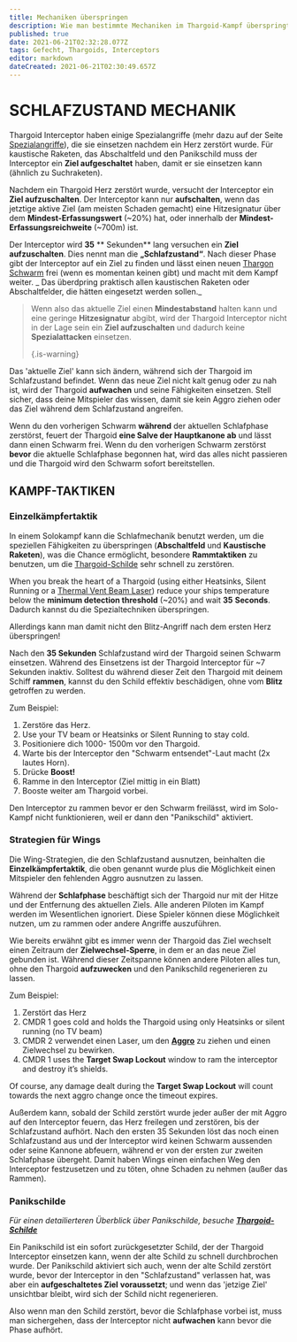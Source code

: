 ```yaml
---
title: Mechaniken überspringen
description: Wie man bestimmte Mechaniken im Thargoid-Kampf überspringt
published: true
date: 2021-06-21T02:32:28.077Z
tags: Gefecht, Thargoids, Interceptors
editor: markdown
dateCreated: 2021-06-21T02:30:49.657Z
---
```


# SCHLAFZUSTAND MECHANIK

Thargoid Interceptor haben einige Spezialangriffe (mehr dazu auf der Seite [Spezialangriffe](/en/special-attacks)), die sie einsetzen nachdem ein Herz zerstört wurde. Für kaustische Raketen, das Abschaltfeld und den Panikschild muss der Interceptor ein **Ziel aufgeschaltet** haben, damit er sie einsetzen kann (ähnlich zu Suchraketen).

Nachdem ein Thargoid Herz zerstört wurde, versucht der Interceptor ein **Ziel aufzuschalten**. Der Interceptor kann nur **aufschalten**, wenn das jetztige aktive Ziel (am meisten Schaden gemacht) eine Hitzesignatur über dem **Mindest-Erfassungswert** (~20%) hat, oder innerhalb der **Mindest-Erfassungsreichweite** (~700m) ist.

Der Interceptor wird **35** ** Sekunden** lang versuchen ein **Ziel aufzuschalten**. Dies nennt man die **„Schlafzustand“**. Nach dieser Phase gibt der Interceptor auf ein Ziel zu finden und lässt einen neuen [Thargon Schwarm](/en/thargon-swarms) frei (wenn es momentan keinen gibt) und macht mit dem Kampf weiter. _ Das überdpring praktisch allen kaustischen Raketen oder Abschaltfelder, die hätten eingesetzt werden sollen._

> Wenn also das aktuelle Ziel einen **Mindestabstand** halten kann und eine geringe **Hitzesignatur** abgibt, wird der Thargoid Interceptor nicht in der Lage sein ein **Ziel aufzuschalten** und dadurch keine **Spezialattacken** einsetzen. 
> 
> {.is-warning}

Das 'aktuelle Ziel' kann sich ändern, während sich der Thargoid im Schlafzustand befindet. Wenn das neue Ziel nicht kalt genug oder zu nah ist, wird der Thargoid **aufwachen** und seine Fähigkeiten einsetzen. Stell sicher, dass deine Mitspieler das wissen, damit sie kein Aggro ziehen oder das Ziel während dem Schlafzustand angreifen.

Wenn du den vorherigen Schwarm **während** der aktuellen Schlafphase zerstörst, feuert der Thargoid **eine Salve der Hauptkanone ab** und lässt dann einen Schwarm frei. Wenn du den vorherigen Schwarm zerstörst **bevor** die aktuelle Schlafphase begonnen hat, wird das alles nicht passieren und die Thargoid wird den Schwarm sofort bereitstellen.

## KAMPF-TAKTIKEN

### Einzelkämpfertaktik

In einem Solokampf kann die Schlafmechanik benutzt werden, um die speziellen Fähigkeiten zu überspringen (**Abschaltfeld** und **Kaustische Raketen**), was die Chance ermöglicht, besondere **Rammtaktiken** zu benutzen, um die [Thargoid-Schilde](/en/shields) sehr schnell zu zerstören.

When you break the heart of a Thargoid (using either Heatsinks, Silent Running or a [Thermal Vent Beam Laser](/en/lasers)) reduce your ships temperature below the **minimum detection threshold** (~20%) and wait **35** **Seconds**. Dadurch kannst du die Spezialtechniken überspringen.

Allerdings kann man damit nicht den Blitz-Angriff nach dem ersten Herz überspringen!

Nach den **35 Sekunden** Schlafzustand wird der Thargoid seinen Schwarm einsetzen. Während des Einsetzens ist der Thargoid Interceptor für ~7 Sekunden inaktiv. Solltest du während dieser Zeit den Thargoid mit deinem Schiff **rammen**, kannst du den Schild effektiv beschädigen, ohne vom **Blitz** getroffen zu werden.

Zum Beispiel:

1. Zerstöre das Herz.
1. Use your TV beam or Heatsinks or Silent Running to stay cold.
1. Positioniere dich 1000- 1500m vor den Thargoid.
1. Warte bis der Interceptor den "Schwarm entsendet"-Laut macht (2x lautes Horn).
1. Drücke **Boost!**
1. Ramme in den Interceptor (Ziel mittig in ein Blatt)
1. Booste weiter am Thargoid vorbei.

Den Interceptor zu rammen bevor er den Schwarm freilässt, wird im Solo-Kampf nicht funktionieren, weil er dann den "Panikschild" aktiviert.

### Strategien für Wings

Die Wing-Strategien, die den Schlafzustand ausnutzen, beinhalten die **Einzelkämpfertaktik**, die oben genannt wurde plus die Möglichkeit einen Mitspieler den fehlenden Aggro ausnutzen zu lassen.

Während der **Schlafphase** beschäftigt sich der Thargoid nur mit der Hitze und der Entfernung des aktuellen Ziels. Alle anderen Piloten im Kampf werden im Wesentlichen ignoriert. Diese Spieler können diese Möglichkeit nutzen, um zu rammen oder andere Angriffe auszuführen.

Wie bereits erwähnt gibt es immer wenn der Thargoid das Ziel wechselt einen Zeitraum der **Zielwechsel-Sperre**, in dem er an das neue Ziel gebunden ist. Während dieser Zeitspanne können andere Piloten alles tun, ohne den Thargoid **aufzuwecken** und den Panikschild regenerieren zu lassen.

Zum Beispiel:

1. Zerstört das Herz
1. CMDR 1 goes cold and holds the Thargoid using only Heatsinks or silent running (no TV beam)
1. CMDR 2 verwendet einen Laser, um den [**Aggro**](/en/threat-management) zu ziehen und einen Zielwechsel zu bewirken.
1. CMDR 1 uses the **Target Swap Lockout** window to ram the interceptor and destroy it’s shields.

Of course, any damage dealt during the **Target Swap Lockout** will count towards the next aggro change once the timeout expires.

Außerdem kann, sobald der Schild zerstört wurde jeder außer der mit Aggro auf den Interceptor feuern, das Herz freilegen und zerstören, bis der Schlafzustand aufhört. Nach den ersten 35 Sekunden löst das noch einen Schlafzustand aus und der Interceptor wird keinen Schwarm aussenden oder seine Kannone abfeuern, während er von der ersten zur zweiten Schlafphase übergeht. Damit haben Wings einen einfachen Weg den Interceptor festzusetzen und zu töten, ohne Schaden zu nehmen (außer das Rammen).

### Panikschilde

*Für einen detailierteren Überblick über Panikschilde, besuche* [***_Thargoid-Schilde_***](/en/shields)

Ein Panikschild ist ein sofort zurückgesetzter Schild, der der Thargoid Interceptor einsetzen kann, wenn der alte Schild zu schnell durchbrochen wurde. Der Panikschild aktiviert sich auch, wenn der alte Schild zerstört wurde, bevor der Interceptor in den "Schlafzustand" verlassen hat, was aber ein **aufgeschaltetes Ziel** **voraussetzt**; und wenn das 'jetzige Ziel' unsichtbar bleibt, wird sich der Schild nicht regenerieren.

Also wenn man den Schild zerstört, bevor die Schlafphase vorbei ist, muss man sichergehen, dass der Interceptor nicht **aufwachen** kann bevor die Phase aufhört.